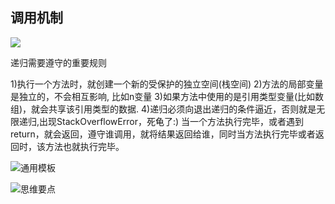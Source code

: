 ## 调用机制
![](https://youpaiyun.zongqilive.cn/image/20200825091928.png)

递归需要遵守的重要规则

1)执行一个方法时，就创建一个新的受保护的独立空间(栈空间)
2)方法的局部变量是独立的，不会相互影响, 比如n变量
3)如果方法中使用的是引用类型变量(比如数组)，就会共享该引用类型的数据.
4)递归必须向退出递归的条件逼近，否则就是无限递归,出现StackOverflowError，死龟了:)
当一个方法执行完毕，或者遇到return，就会返回，遵守谁调用，就将结果返回给谁，同时当方法执行完毕或者返回时，该方法也就执行完毕。

![通用模板](https://youpaiyun.zongqilive.cn/image/20200924192901.png)

![思维要点](https://youpaiyun.zongqilive.cn/image/20200924193525.png)
